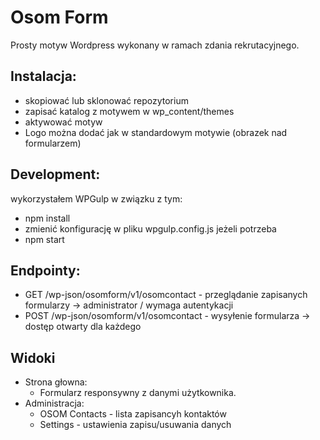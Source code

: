 # Osom Form
Prosty motyw Wordpress wykonany w ramach zdania rekrutacyjnego.

## Instalacja:
* skopiować lub sklonować repozytorium
* zapisać katalog z motywem w wp_content/themes
* aktywować motyw
* Logo można dodać jak w standardowym motywie (obrazek nad formularzem)

## Development:
wykorzystałem WPGulp w związku z tym:
* npm install
* zmienić konfigurację w pliku wpgulp.config.js jeżeli potrzeba
* npm start

## Endpointy:
* GET /wp-json/osomform/v1/osomcontact - przeglądanie zapisanych formularzy -> administrator / wymaga autentykacji
* POST /wp-json/osomform/v1/osomcontact - wysyłenie formularza -> dostęp otwarty dla każdego

## Widoki
* Strona głowna:
	* Formularz responsywny z danymi użytkownika.
* Administracja:
	* OSOM Contacts - lista zapisancyh kontaktów
	* Settings - ustawienia zapisu/usuwania danych